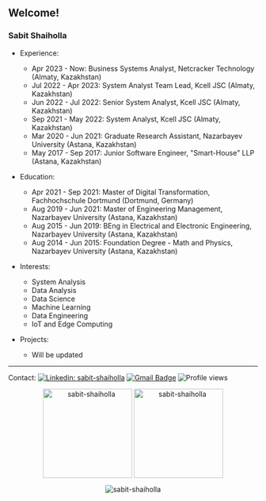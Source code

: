 ## Welcome!

<!--**sabit-shaiholla/sabit-shaiholla** is a ✨ _special_ ✨ repository because its `README.md` (this file) appears on your GitHub profile.-->
### Sabit Shaiholla

+ Experience: 
    - Apr 2023 - Now: Business Systems Analyst, Netcracker Technology (Almaty, Kazakhstan)
    - Jul 2022 - Apr 2023: System Analyst Team Lead, Kcell JSC (Almaty, Kazakhstan)
    - Jun 2022 - Jul 2022: Senior System Analyst, Kcell JSC (Almaty, Kazakhstan)
    - Sep 2021 - May 2022: System Analyst, Kcell JSC (Almaty, Kazakhstan)
    - Mar 2020 - Jun 2021: Graduate Research Assistant, Nazarbayev University (Astana, Kazakhstan)
    - May 2017 - Sep 2017: Junior Software Engineer, "Smart-House" LLP (Astana, Kazakhstan)

+ Education: 
    - Apr 2021 - Sep 2021: Master of Digital Transformation, Fachhochschule Dortmund (Dortmund, Germany)
    - Aug 2019 - Jun 2021: Master of Engineering Management, Nazarbayev University (Astana, Kazakhstan)
    - Aug 2015 - Jun 2019: BEng in Electrical and Electronic Engineering, Nazarbayev University (Astana, Kazakhstan)
    - Aug 2014 - Jun 2015: Foundation Degree - Math and Physics, Nazarbayev University (Astana, Kazakhstan)

+ Interests: 
    - System Analysis
    - Data Analysis
    - Data Science
    - Machine Learning
    - Data Engineering
    - IoT and Edge Computing

+ Projects:
    - Will be updated

---
Contact:
[![Linkedin: sabit-shaiholla](https://img.shields.io/badge/-Sabit%20Shaiholla-blue?style=flat-square&logo=Linkedin&logoColor=white&link=https://www.linkedin.com/in/sabit-shaiholla/)](https://www.linkedin.com/in/sabit-shaiholla/)
[![Gmail Badge](https://img.shields.io/badge/Gmail-d14836?style=flat-square&logo=Gmail&logoColor=white&link=mailto:sabit.shaiholla@nu.edu.kz)](mailto:sabit.shaiholla@nu.edu.kz)
![Profile views](https://komarev.com/ghpvc/?username=sabit-shaiholla)

<p align="center">
  <img height="180em" src="https://github-readme-stats.vercel.app/api?username=sabit-shaiholla&hide_border=true&count_private=true&show_icons=true&theme=github_dark" alt="sabit-shaiholla" align = "center"/>
  <img height="180em" src="https://github-readme-stats.vercel.app/api/top-langs?username=sabit-shaiholla&hide=jupyter%20notebook,css,html,ruby,javascript&show_icons=true&locale=en&layout=compact&hide_border=true&theme=github_dark" alt="sabit-shaiholla" align = "center"/>
</p>

<p align="center">
  <img src="https://github-readme-streak-stats.herokuapp.com/?user='sabit-shaiholla'&theme=github-dark-blue&hide_border=true&stroke=0000&ring=e95d01&fire=e95d01&currStreakLabel=e95d01" alt="sabit-shaiholla" />
</p>
